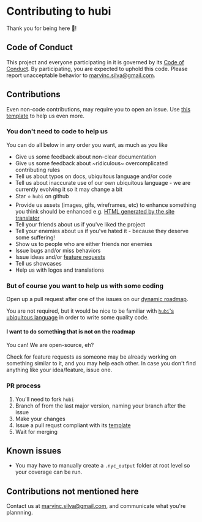 # Contributing to hubi

Thank you for being here 🎉!

## Code of Conduct

This project and everyone participating in it is governed by its [Code of Conduct](CODE_OF_CONDUCT.md). By participating, you are expected to uphold this code. Please report unacceptable behavior to marvinc.silva@gmail.com.

## Contributions

Even non-code contributions, may require you to open an issue. Use [this template](.github/ISSUE_TEMPLATE.md) to help us even more.

### You don't need to code to help us

You can do all below in any order you want, as much as you like

* Give us some feedback about non-clear documentation
* Give us some feedback about ~ridiculous~ overcomplicated contributing rules
* Tell us about typos on docs, ubiquitous language and/or code
* Tell us about inaccurate use of our own ubiquitous language - we are currently evolving it so it may change a bit
* Star :star: `hubi` on github
* Provide us assets (images, gifs, wireframes, etc) to enhance something you think should be enhanced e.g. [HTML generated by the site translator](https://github.com/mvcds/hubi/issues/35)
* Tell your friends about us if you've liked the project
* Tell your enemies about us if you've hated it - because they deserve some suffering!
* Show us to people who are either friends nor enemies
* Issue bugs and/or miss behaviors
* Issue ideas and/or [feature requests](https://github.com/mvcds/hubi/labels/feature%20request)
* Tell us showcases
* Help us with logos and translations

### But of course you want to help us with some coding

Open up a pull request after one of the issues on our [dynamic roadmap](https://github.com/mvcds/hubi/projects/1?card_filter_query=label%3Aavailable+no%3Aassignee).

You are not required, but it would be nice to be familiar with [`hubi`'s ubiquitous language](https://mvcds.github.io/hubi#all) in order to write some quality code.

#### I want to do something that is not on the roadmap

You can! We are open-source, eh?

Check for feature requests as someone may be already working on something similar to it, and you may help each other. In case you don't find anything like your idea/feature, issue one.

### PR process

1. You'll need to fork `hubi`
1. Branch of from the last major version, naming your branch after the issue
1. Make your changes
1. Issue a pull requst compliant with its [template](.github/PULL_REQUEST_TEMPLATE.md)
1. Wait for merging

## Known issues

* You may have to manually create a `.nyc_output` folder at root level so your coverage can be run.

## Contributions not mentioned here

Contact us at marvinc.silva@gmail.com, and communicate what you're plannning.
